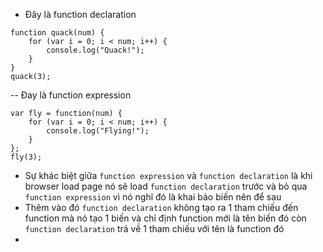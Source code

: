- Đây là function declaration
```
function quack(num) {
    for (var i = 0; i < num; i++) {
        console.log("Quack!");
    }
}
quack(3);
```

-- Đay là function expression
```
var fly = function(num) {
    for (var i = 0; i < num; i++) {
        console.log("Flying!");
    }
};
fly(3);
```

- Sự khác biệt giữa `function expression` và `function declaration` là khi browser load page nó sẽ load `function declaration` trước và bỏ qua `function expression` vì nó nghĩ đó là khai báo biến nên để sau
- Thêm vào đó `function declaration` không tạo ra 1 tham chiếu đến function mà nó tạo 1 biến và chỉ định function mới là tên biến đó còn `function declaration` trả về 1 tham chiếu với tên là function đó
- 

